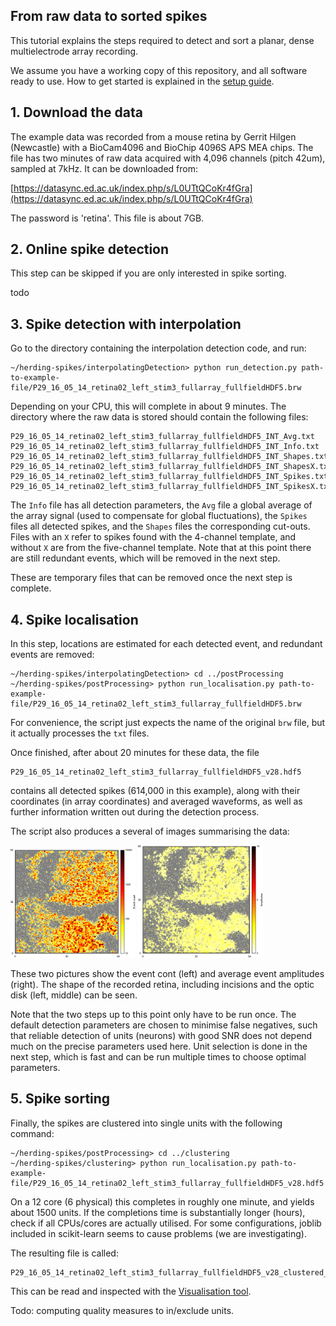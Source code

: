 From raw data to sorted spikes
------------------------------

This tutorial explains the steps required to detect and sort a planar, dense multielectrode array recording.

We assume you have a working copy of this repository, and all software ready to use. How to get started is explained in the [setup guide](setup.md).

## 1. Download the data

 The example data was recorded from a mouse retina by Gerrit Hilgen (Newcastle) with a BioCam4096 and BioChip 4096S APS MEA chips. The file has two minutes of raw data acquired with 4,096 channels (pitch 42um), sampled at 7kHz. It can be downloaded from:

[https://datasync.ed.ac.uk/index.php/s/L0UTtQCoKr4fGra](https://datasync.ed.ac.uk/index.php/s/L0UTtQCoKr4fGra)

The password is 'retina'. This file is about 7GB.

## 2. Online spike detection

This step can be skipped if you are only interested in spike sorting.

todo

## 3. Spike detection with interpolation

Go to the directory containing the interpolation detection code, and run:

```
~/herding-spikes/interpolatingDetection> python run_detection.py path-to-example-file/P29_16_05_14_retina02_left_stim3_fullarray_fullfieldHDF5.brw
```

Depending on your CPU, this will complete in about 9 minutes. The directory where the raw data is stored should contain the following files:

```
P29_16_05_14_retina02_left_stim3_fullarray_fullfieldHDF5_INT_Avg.txt
P29_16_05_14_retina02_left_stim3_fullarray_fullfieldHDF5_INT_Info.txt
P29_16_05_14_retina02_left_stim3_fullarray_fullfieldHDF5_INT_Shapes.txt
P29_16_05_14_retina02_left_stim3_fullarray_fullfieldHDF5_INT_ShapesX.txt
P29_16_05_14_retina02_left_stim3_fullarray_fullfieldHDF5_INT_Spikes.txt
P29_16_05_14_retina02_left_stim3_fullarray_fullfieldHDF5_INT_SpikesX.txt
```

The ``Info`` file has all detection parameters, the ``Avg`` file a global average of the array signal (used to compensate for global fluctuations), the ``Spikes`` files all detected spikes, and the ``Shapes`` files the corresponding cut-outs. Files with an ``X`` refer to spikes found with the 4-channel template, and without ``X`` are from the five-channel template. Note that at this point there are still redundant events, which will be removed in the next step.

These are temporary files that can be removed once the next step is complete.

## 4. Spike localisation

In this step, locations are estimated for each detected event, and redundant events are removed:

```
~/herding-spikes/interpolatingDetection> cd ../postProcessing
~/herding-spikes/postProcessing> python run_localisation.py path-to-example-file/P29_16_05_14_retina02_left_stim3_fullarray_fullfieldHDF5.brw
```

For convenience, the script just expects the name of the original ``brw`` file, but it actually processes the ``txt`` files.

Once finished, after about 20 minutes for these data, the file

```
P29_16_05_14_retina02_left_stim3_fullarray_fullfieldHDF5_v28.hdf5
```

contains all detected spikes (614,000 in this example), along with their coordinates (in array coordinates) and averaged waveforms, as well as further information written out during the detection process.

The script also produces a several of images summarising the data:

<img src="./pictures/P29_16_05_14_retina02_left_stim3_fullarray_fullfieldHDF5_INT_Density_repolarizing.png" alt="Drawing" style="width: 200px;"/>
<img src="./pictures/P29_16_05_14_retina02_left_stim3_fullarray_fullfieldHDF5_INT_Density_amplitudes.png" alt="Drawing" style="width: 200px;"/>

These two pictures show the event cont (left) and average event amplitudes (right). The shape of the recorded retina, including incisions and the optic disk (left, middle) can be seen.

Note that the two steps up to this point only have to be run once. The default detection parameters are chosen to minimise false negatives, such that reliable detection of units (neurons) with good SNR does not depend much on the precise parameters used here. Unit selection is done in the next step, which is fast and can be run multiple times to choose optimal parameters.

## 5. Spike sorting

Finally, the spikes are clustered into single units with the following command:

```
~/herding-spikes/postProcessing> cd ../clustering
~/herding-spikes/clustering> python run_localisation.py path-to-example-file/P29_16_05_14_retina02_left_stim3_fullarray_fullfieldHDF5_v28.hdf5
```

On a 12 core (6 physical) this completes in roughly one minute, and yields about 1500 units. If the completions time is substantially longer (hours), check if all CPUs/cores are actually utilised. For some configurations, joblib included in scikit-learn seems to cause problems (we are investigating).

The resulting file is called:

```
P29_16_05_14_retina02_left_stim3_fullarray_fullfieldHDF5_v28_clustered_0.3_0.28.hdf5
```

This can be read and inspected with the [Visualisation tool](../visualisationtool).

Todo: computing quality measures to in/exclude units.
